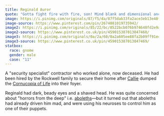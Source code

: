 ```yaml
---
title: Reginald Auror
quote: "Gotta fight fire with fire, son! Mind blank and dimensional anchor, ALL THE TIME. You heard of Sending? Scrying? Detect Thoughts? You really think wizards haven't already researched a spell combining them? You are a fool. Geis?? Dominate?? Come on. Like lambs to the slaughter."
image: https://i.pinimg.com/originals/87/f5/da/87f5dab33fa2ace3eb13e40fddd76539.png
image-source: https://www.pinterest.com/pin/2674081019735942/
image2: https://i.pinimg.com/originals/85/22/bc/8522bcb076b974640fd2e9a9a2bb8c44.jpg
image2-source: https://www.pinterest.co.uk/pin/459015387013847460/
image3: https://i.pinimg.com/originals/0a/2a/60/0a2a605ee88fa2b09ff91e4f813ea760.jpg
image3-source: https://www.pinterest.co.uk/pin/459015387013847469/
statbox:
  race: gnome
  gender: male
  case: "11"
---
```


A "security specialist" contractor who worked alone, now deceased. He had been
hired by the Rockwell family to secure their home after
[Callie](callie) dumped the
[Cornucopia of Life](../reliquaries/cornucopia) into their foyer.

Reginald had dark, beady eyes and a shaved head. He was quite concerned about
"horrors from the deep" i.e. [aboleths](aboleths)&mdash;but it turned out that
aboleths had already driven him mad, and were using his neuroses to control
him as one of their puppets.

